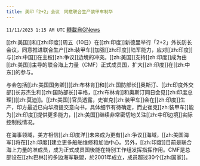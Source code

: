 ```yaml
---
title: 美印「2+2」会议　同意联合生产装甲车制华
---
```

`11/11/2023 1:15 AM UTC` [轉載自GNews](https://gnews.org/articles/1959146)

[[zh:美国]]和[[zh:印度]]周五（10日）在[[zh:印度]]新德里举行「2+2」外长防长会议，同意推进联合生产[[zh:装甲车]]加强[[zh:印度]]陆军能力，应对[[zh:印度]]与[[zh:中国]]在主权[[zh:争议]]边境的冲突。[[zh:美国]]支持[[zh:印度]]成为由[[zh:美国]]主导的联合海上力量（CMF）正式成员国，扩大[[zh:印度]]在[[zh:中东]]的参与。

与会包括[[zh:美国国务卿]][[zh:布林肯]]和[[zh:国防部长]]奥斯汀、[[zh:印度外交部]]长苏杰生和[[zh:国防部长]]辛格，[[zh:布林肯]]和奥斯汀同日会见[[zh:印度总理]][[zh:莫迪]]。[[zh:美国]]官员透露，史崔克[[zh:装甲车]]会在[[zh:印度]]生产，印方最近已向华府提交意向书，具体细节有待确定，而史崔克[[zh:装甲车]]能为[[zh:印度]]提供更多能力，[[zh:美国]]继续非常密切地关注[[zh:中印边境]]实际控制线情况。

在海事领域，美方相信[[zh:印度洋]]未来成为更有[[zh:争议]]海域，[[zh:美国海军]]将在[[zh:印度]]建立更多船舶维修和加油中心。另外，[[zh:印度]]目前是联合海上力量的准成员，成为正式成员国後能在特别工作组发挥指挥作用。CMF是总部设在[[zh:巴林]]的多边海军联盟，於2001年成立，成员超过30个[[zh:国家]]。

